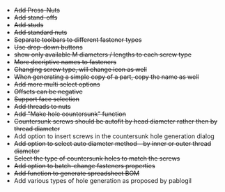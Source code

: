 * ~~Add Press-Nuts~~
* ~~Add stand-offs~~
* ~~Add studs~~  
* ~~Add standard nuts~~
* ~~Separate toolbars to different fastener types~~
* ~~Use drop-down buttons~~ 
* ~~show only available M diameters / lengths to each screw type~~
* ~~More decriptive names to fasteners~~
* ~~Changing screw type, will change icon as well~~
* ~~When generating a simple copy of a part, copy the name as well~~
* ~~Add more multi select options~~
* ~~Offsets can be negative~~
* ~~Support face selection~~
* ~~Add threads to nuts~~
* ~~Add "Make hole countersunk" function~~
* ~~Countersunk screws should be autofit by head diameter rather then by thread diameter~~
* Add option to insert screws in the countersunk hole generation dialog
* ~~Add option to select auto diameter method - by inner or outer thread diameter~~
* ~~Select the type of countersunk holes to match the screws~~
* ~~Add option to batch-change fasteners properties~~
* ~~Add function to generate spreadsheet BOM~~
* Add various types of hole generation as proposed by pablogil
